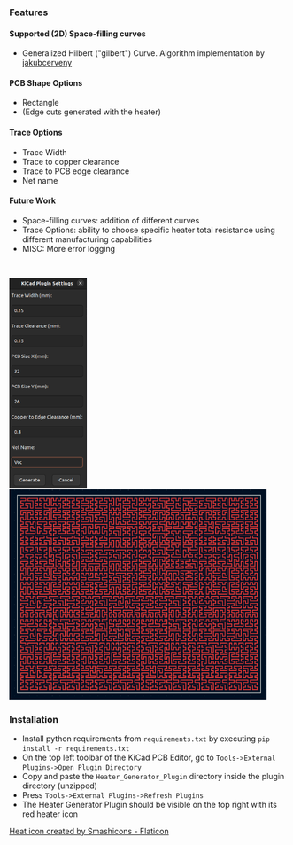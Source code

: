 ### Features

#### Supported (2D) Space-filling curves
- Generalized Hilbert ("gilbert") Curve. Algorithm implementation by [jakubcerveny](https://github.com/jakubcerveny/gilbert)

#### PCB Shape Options
- Rectangle
- (Edge cuts generated with the heater)

#### Trace Options
- Trace Width
- Trace to copper clearance
- Trace to PCB edge clearance
- Net name

#### Future Work
- Space-filling curves: addition of different curves
- Trace Options: ability to choose specific heater total resistance using different manufacturing capabilities
- MISC: More error logging

<br/>

<p float="left">
  <img src="media/options_window.png" alt="drawing" width="140"/>
  <img src="media/generated_heater.png" alt="drawing" width="465"/>
</p>

### Installation

- Install python requirements from `requirements.txt` by executing `pip install -r requirements.txt`
- On the top left toolbar of the KiCad PCB Editor, go to `Tools->External Plugins->Open Plugin Directory`
- Copy and paste the `Heater_Generator_Plugin` directory inside the plugin directory (unzipped)
- Press `Tools->External Plugins->Refresh Plugins`
- The Heater Generator Plugin should be visible on the top right with its red heater icon

<a href="https://www.flaticon.com/free-icons/heat" title="heat icons">Heat icon created by Smashicons - Flaticon</a>

